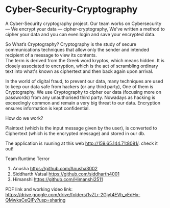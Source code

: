 # Cyber-Security-Cryptography

A Cyber-Security cryptography project. Our team works on Cybersecurity — We encrypt your data — cipher-cryptography, We've written a method to cipher 
your data and you can even login and save your encrypted data.

So What’s Cryptography? Cryptography is the study of secure communications techniques that allow only the sender and intended recipient of a message to view
its contents.  
The term is derived from the Greek word kryptos, which means hidden. It is closely associated to encryption, which is the act of scrambling 
ordinary text into what's known as ciphertext and then back again upon arrival.

In the world of digital fraud, to prevent our data, many techniques are used to keep our data safe from 
hackers (or any third party), One of them is Cryptography. We use Cryptography to cipher our data (focusing more on passwords) from any unauthorised third party. 
Nowadays as hacking is exceedingly common and remain a very big threat to our data. Encryption ensures information is kept confidential.

How do we work?

Plaintext (which is the input message given by the user), is converted to Ciphertext (which is the encrypted message) and stored in our db.


The application is ruuning at this web http://159.65.144.71:8081/. check it out!

Team Runtime Terror

1. Anusha https://github.com/Anusha3002
2. Siddharth Vatsal https://github.com/siddharth4001
3. Himanshi https://github.com/Himanshi2511

PDF link and working video link: https://drive.google.com/drive/folders/1vZLr-2Gjyt4EVh_vEdHx-QMwksCeQIFy?usp=sharing
